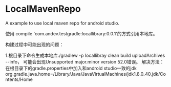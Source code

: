 # LocalMavenRepo
A example to use local maven repo for android studio.

使用 compile 'com.andev.testgradle:locallibrary:0.0.1'的方式引用本地库。

构建过程中可能出现的问题：

1.根目录下命令生成本地库./gradlew -p locallibray clean build uploadArchives --info，
可能会出现Unsupported major.minor version 52.0错误。
解决方法：
在根目录下的gradle.properties中加入和android studio一致的jdk
org.gradle.java.home=/Library/Java/JavaVirtualMachines/jdk1.8.0_40.jdk/Contents/Home

